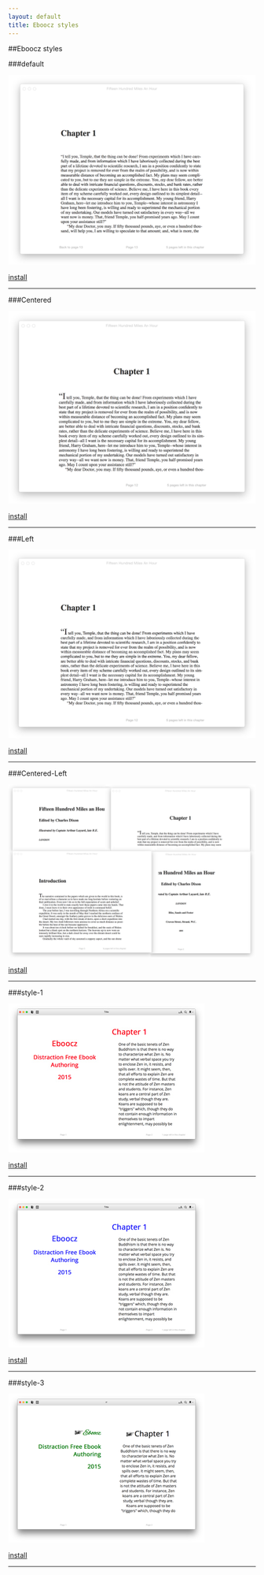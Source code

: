 ```yaml
---
layout: default
title: Eboocz styles
---
```


##Eboocz styles


###default

![default](images/Default.png "default")

[install](styles/Default.ebczstyle)

----------

###Centered

![Centered](images/Centered.png "Centered")

[install](styles/Centered.ebczstyle)

----------

###Left

![Left](images/Left.png "Left")

[install](styles/Left.ebczstyle)

----------

###Centered-Left

![Centered-Left](images/Centered-Left.png "Centered-Left")

[install](styles/Centered-Left.ebczstyle)

----------

###style-1

![style-1](images/style-1.png "style-1")

[install](styles/style-1.ebczstyle)

----------

###style-2

![style-2](images/style-2.png "style-2")

[install](styles/style-2.ebczstyle)

----------

###style-3

![style-3](images/style-3.png "style-3")

[install](styles/style-3.ebczstyle)

----------



